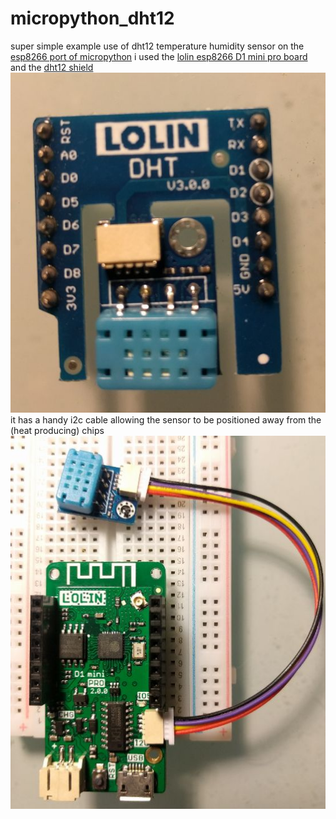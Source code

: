 # micropython_dht12
super simple example use of dht12 temperature humidity sensor on the [esp8266 port of micropython](https://micropython.org/download#esp8266)
  i used the [lolin esp8266  D1 mini pro board](https://wiki.wemos.cc/products:d1:d1_mini_pro) and the [dht12 shield](https://wiki.wemos.cc/products:d1_mini_shields:dht_shield)
![](dht_shield.jpg)  
it has a handy i2c cable allowing the sensor to be positioned away from the (heat producing) chips
![](dht_with_i2c_cable.jpg)

